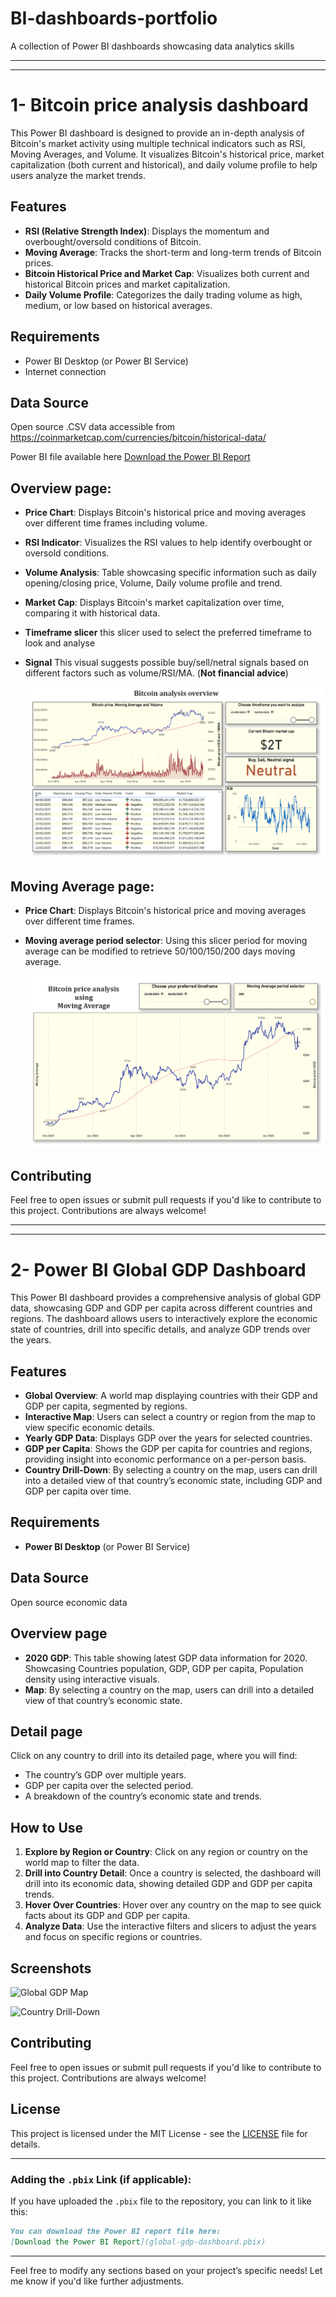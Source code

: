 # BI-dashboards-portfolio
A collection of Power BI dashboards showcasing data analytics skills

---------------------------------------------------------------------------------------------------------------------------------------------------------------------------
---------------------------------------------------------------------------------------------------------------------------------------------------------------------------

# 1- Bitcoin price analysis dashboard

This Power BI dashboard is designed to provide an in-depth analysis of Bitcoin's market activity using multiple technical indicators such as RSI, Moving Averages, and Volume. It visualizes Bitcoin's historical price, market capitalization (both current and historical), and daily volume profile to help users analyze the market trends.

## Features

- **RSI (Relative Strength Index)**: Displays the momentum and overbought/oversold conditions of Bitcoin.
- **Moving Average**: Tracks the short-term and long-term trends of Bitcoin prices.
- **Bitcoin Historical Price and Market Cap**: Visualizes both current and historical Bitcoin prices and market capitalization.
- **Daily Volume Profile**: Categorizes the daily trading volume as high, medium, or low based on historical averages.

## Requirements

- Power BI Desktop (or Power BI Service)
- Internet connection

## Data Source

Open source .CSV data accessible from https://coinmarketcap.com/currencies/bitcoin/historical-data/

Power BI file available here [Download the Power BI Report](Bitcoin-Analysis.pbix)

##  Overview page:  

- **Price Chart**: Displays Bitcoin's historical price and moving averages over different time frames including volume.
- **RSI Indicator**: Visualizes the RSI values to help identify overbought or oversold conditions.
- **Volume Analysis**: Table showcasing specific information such as daily opening/closing price, Volume, Daily volume profile and trend.
- **Market Cap**: Displays Bitcoin's market capitalization over time, comparing it with historical data.
- **Timeframe slicer** this slicer used to select the preferred timeframe to look and analyse
- **Signal** This visual suggests possible buy/sell/netral signals based on different factors such as volume/RSI/MA. (**Not financial advice**)

  ![Overview](Images/Bitcoin-Dashboard-Overview.png)
  
## Moving Average page:  

- **Price Chart**: Displays Bitcoin's historical price and moving averages over different time frames.
- **Moving average period selector**: Using this slicer period for moving average can be modified to retrieve 50/100/150/200 days moving average.

  ![Moving Average page](Images/Bitcoin-Dashboard-MovingAveragePeriod.png)
  
## Contributing

Feel free to open issues or submit pull requests if you'd like to contribute to this project. Contributions are always welcome!

---------------------------------------------------------------------------------------------------------------------------------------------------------------------------
---------------------------------------------------------------------------------------------------------------------------------------------------------------------------

# 2- Power BI Global GDP Dashboard

This Power BI dashboard provides a comprehensive analysis of global GDP data, showcasing GDP and GDP per capita across different countries and regions. The dashboard allows users to interactively explore the economic state of countries, drill into specific details, and analyze GDP trends over the years.

## Features

- **Global Overview**: A world map displaying countries with their GDP and GDP per capita, segmented by regions.
- **Interactive Map**: Users can select a country or region from the map to view specific economic details.
- **Yearly GDP Data**: Displays GDP over the years for selected countries.
- **GDP per Capita**: Shows the GDP per capita for countries and regions, providing insight into economic performance on a per-person basis.
- **Country Drill-Down**: By selecting a country on the map, users can drill into a detailed view of that country’s economic state, including GDP and GDP per capita over time.

## Requirements

- **Power BI Desktop** (or Power BI Service)

## Data Source

Open source economic data

##  Overview page

- **2020 GDP**: This table showing latest GDP data information for 2020. Showcasing Countries population, GDP, GDP per capita, Population density using interactive visuals.
- **Map**: By selecting a country on the map, users can drill into a detailed view of that country’s economic state.


##  Detail page

Click on any country to drill into its detailed page, where you will find:
- The country’s GDP over multiple years.
- GDP per capita over the selected period.
- A breakdown of the country’s economic state and trends.

## How to Use

1. **Explore by Region or Country**: Click on any region or country on the world map to filter the data.
2. **Drill into Country Detail**: Once a country is selected, the dashboard will drill into its economic data, showing detailed GDP and GDP per capita trends.
3. **Hover Over Countries**: Hover over any country on the map to see quick facts about its GDP and GDP per capita.
4. **Analyze Data**: Use the interactive filters and slicers to adjust the years and focus on specific regions or countries.

## Screenshots

![Global GDP Map](images/screenshot1.png)

![Country Drill-Down](images/screenshot2.png)

## Contributing

Feel free to open issues or submit pull requests if you'd like to contribute to this project. Contributions are always welcome!

## License

This project is licensed under the MIT License - see the [LICENSE](LICENSE) file for details.

---

### Adding the `.pbix` Link (if applicable):

If you have uploaded the `.pbix` file to the repository, you can link to it like this:

```markdown
You can download the Power BI report file here:  
[Download the Power BI Report](global-gdp-dashboard.pbix)
```

---

Feel free to modify any sections based on your project’s specific needs! Let me know if you'd like further adjustments.
